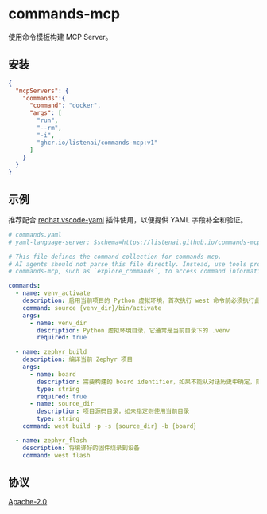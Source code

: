 commands-mcp
============

使用命令模板构建 MCP Server。

## 安装

```json
{
  "mcpServers": {
    "commands":{
      "command": "docker",
      "args": [
        "run",
        "--rm",
        "-i",
        "ghcr.io/listenai/commands-mcp:v1"
      ]
    }
  }
}
```

## 示例

推荐配合 [redhat.vscode-yaml](https://marketplace.visualstudio.com/items?itemName=redhat.vscode-yaml) 插件使用，以便提供 YAML 字段补全和验证。

```yaml
# commands.yaml
# yaml-language-server: $schema=https://listenai.github.io/commands-mcp/schema/v1.json

# This file defines the command collection for commands-mcp.
# AI agents should not parse this file directly. Instead, use tools provided by
# commands-mcp, such as `explore_commands`, to access command information.

commands:
  - name: venv_activate
    description: 启用当前项目的 Python 虚拟环境，首次执行 west 命令前必须执行此命令
    command: source {venv_dir}/bin/activate
    args:
      - name: venv_dir
        description: Python 虚拟环境目录，它通常是当前目录下的 .venv
        required: true

  - name: zephyr_build
    description: 编译当前 Zephyr 项目
    args:
      - name: board
        description: 需要构建的 board identifier，如果不能从对话历史中确定，则询问用户
        type: string
        required: true
      - name: source_dir
        description: 项目源码目录，如未指定则使用当前目录
        type: string
    command: west build -p -s {source_dir} -b {board}

  - name: zephyr_flash
    description: 将编译好的固件烧录到设备
    command: west flash

```

## 协议

[Apache-2.0](LICENSE)
